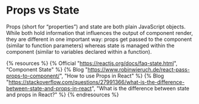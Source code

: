 # Props vs State

Props (short for “properties”) and state are both plain JavaScript objects. While both hold information that influences the output of component render, they are different in one important way: props get passed to the component (similar to function parameters) whereas state is managed within the component (similar to variables declared within a function).

{% resources %}
  {% Official "https://reactjs.org/docs/faq-state.html", "Component State" %}
  {% Blog "https://www.robinwieruch.de/react-pass-props-to-component/", "How to use Props in React" %}
  {% Blog "https://stackoverflow.com/questions/27991366/what-is-the-difference-between-state-and-props-in-react", "What is the difference between state and props in React?" %}
{% endresources %}
